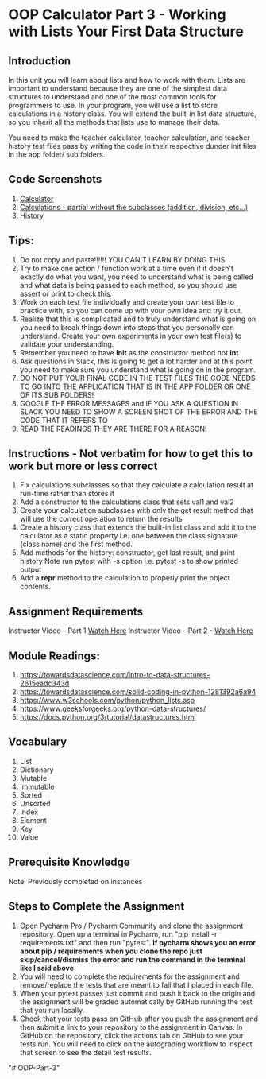 # OOP Calculator Part 3 - Working with Lists Your First Data Structure

## Introduction

In this unit you will learn about lists and how to work with them. Lists are important to understand because they are
one of the simplest data structures to understand and one of the most common tools for programmers to use.
In your program, you will use a list to store calculations in a history class. You will extend the built-in list data
structure, so you inherit all the methods that lists use to manage their data.

You need to make the teacher calculator, teacher calculation, and teacher history test files pass by writing the code in
their respective dunder init files in the app folder/ sub folders.

## Code Screenshots

1. [Calculator](calculator.png)
2. [Calculations - partial without the subclasses (addition, division, etc...)](calculation.png)
3. [History](history.png)

## Tips:

1. Do not copy and paste!!!!!! YOU CAN'T LEARN BY DOING THIS 
2. Try to make one action / function work at a time even if it doesn't exactly do what you want, you need to understand
   what is being called and what data is being passed to each method, so you should use assert or print to check this.
3. Work on each test file individually and create your own test file to practice with, so you can come up with your own idea and try it out.
4. Realize that this is complicated and to truly understand what is going on you need to break things down into steps that you personally can understand.  Create your own experiments in your own test file(s) to validate your understanding.
5. Remember you need to have __init__ as the constructor method not __int__ 
6. Ask questions in  Slack, this is going to get a lot harder and at this point you need to make sure you understand what is going on in the program.
7. DO NOT PUT YOUR FINAL CODE IN THE TEST FILES THE CODE NEEDS TO GO INTO THE APPLICATION THAT IS  IN THE APP FOLDER OR ONE  OF ITS SUB FOLDERS!
8. GOOGLE THE ERROR MESSAGES and IF YOU ASK A QUESTION IN SLACK YOU NEED TO SHOW A SCREEN SHOT OF THE ERROR AND THE CODE THAT IT REFERS TO 
9. READ THE READINGS THEY ARE THERE FOR A REASON!

## Instructions - Not verbatim for how to get this to work but more or less correct

1. Fix calculations subclasses so that they calculate a calculation result at run-time rather than stores it
2. Add a constructor to the calculations class that sets val1 and val2
3. Create your calculation subclasses with only the get result method that will use the correct operation to return the results
4. Create a history class that extends the built-in list class and add it to the calculator as a static property i.e.
   one between the class signature (class name) and the first method.
5. Add methods for the history: constructor, get last result, and print history Note run pytest with -s option i.e.
   pytest -s to show printed output
6. Add a __repr__ method to the calculation to properly print the object contents.

## Assignment Requirements

Instructor Video - Part 1 [Watch Here](https://youtu.be/7jgo4yhZ1gk)
Instructor Video - Part 2 - [Watch Here](https://youtu.be/QeeyzIJFKnA)

## Module Readings:

1. https://towardsdatascience.com/intro-to-data-structures-2615eadc343d
2. https://towardsdatascience.com/solid-coding-in-python-1281392a6a94
3. https://www.w3schools.com/python/python_lists.asp
4. https://www.geeksforgeeks.org/python-data-structures/
5. https://docs.python.org/3/tutorial/datastructures.html

## Vocabulary

1. List
2. Dictionary
3. Mutable
4. Immutable
5. Sorted
6. Unsorted
7. Index
8. Element
9. Key
10. Value

## Prerequisite Knowledge

Note: Previously completed on instances

## Steps to Complete the Assignment

1. Open Pycharm Pro / Pycharm Community and clone the assignment repository. Open up a terminal in Pycharm, run "pip
   install -r requirements.txt" and then run "pytest".  **If pycharm shows you an error about pip / requirements when
   you clone the repo just skip/cancel/dismiss the error and run the command in the terminal like I said above**
2. You will need to complete the requirements for the assignment and remove/replace the tests that are meant to fail
   that I placed in each file.
3. When your pytest passes just commit and push it back to the origin and the assignment will be graded automatically by
   GitHub running the test that you run locally.
4. Check that your tests pass on GitHub after you push the assignment and then submit a link to your repository to the
   assignment in Canvas. In GitHub on the repository, click the actions tab on GitHub to see your tests run. You will
   need to click on the autograding workflow to inspect that screen to see the detail test results.


"# OOP-Part-3" 
